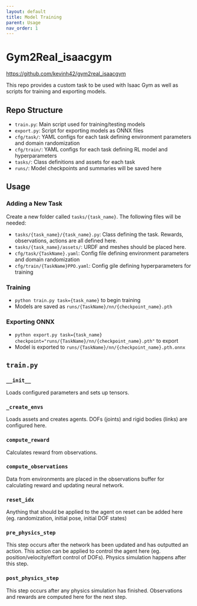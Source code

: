```yaml
---
layout: default
title: Model Training
parent: Usage
nav_order: 1
---
```


# Gym2Real_isaacgym
https://github.com/kevinh42/gym2real_isaacgym

This repo provides a custom task to be used with Isaac Gym as well as scripts for training and exporting models.

## Repo Structure
- `train.py`: Main script used for training/testing models
- `export.py`: Script for exporting models as ONNX files
- `cfg/task/`: YAML configs for each task defining environment parameters and domain randomization
- `cfg/train/`: YAML configs for each task defining RL model and hyperparameters
- `tasks/`: Class definitions and assets for each task
- `runs/`: Model checkpoints and summaries will be saved here

## Usage
### Adding a New Task
Create a new folder called `tasks/{task_name}`. The following files will be needed:
- `tasks/{task_name}/{task_name}.py`: Class defining the task. Rewards, observations, actions are all defined here.
- `tasks/{task_name}/assets/`: URDF and meshes should be placed here.
- `cfg/task/{TaskName}.yaml`: Config file defining environment parameters and domain randomization
- `cfg/train/{TaskName}PPO.yaml`: Config gile defining hyperparameters for training

### Training
- `python train.py task={task_name}` to begin training
- Models are saved as `runs/{TaskName}/nn/{checkpoint_name}.pth`

### Exporting ONNX
- `python export.py task={task_name} checkpoint="runs/{TaskName}/nn/{checkpoint_name}.pth"` to export
- Model is exported to `runs/{TaskName}/nn/{checkpoint_name}.pth.onnx`

## `train.py`

### `__init__`
Loads configured parameters and sets up tensors.

### `_create_envs`
Loads assets and creates agents. DOFs (joints) and rigid bodies (links) are configured here.

### `compute_reward`
Calculates reward from observations.

### `compute_observations`
Data from environments are placed in the observations buffer for calculating reward and updating neural network.

### `reset_idx`
Anything that should be applied to the agent on reset can be added here (eg. randomization, initial pose, initial DOF states)

### `pre_physics_step`
This step occurs after the network has been updated and has outputted an action. This action can be applied to control the agent here (eg. position/velocity/effort control of DOFs). Physics simulation happens after this step.

### `post_physics_step`
This step occurs after any physics simulation has finished. Observations and rewards are computed here for the next step.